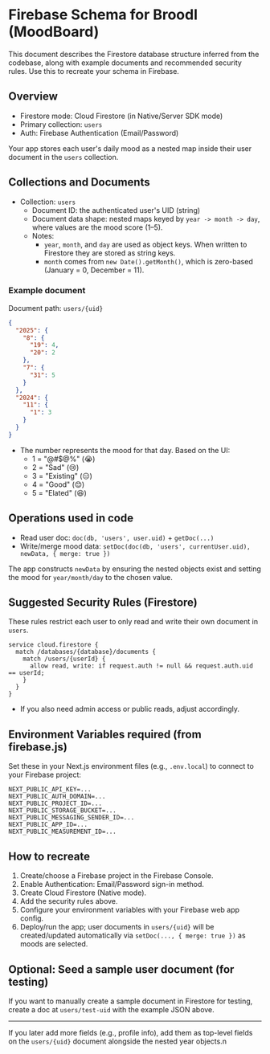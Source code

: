 # Firebase Schema for Broodl (MoodBoard)

This document describes the Firestore database structure inferred from the codebase, along with example documents and recommended security rules. Use this to recreate your schema in Firebase.

## Overview
- Firestore mode: Cloud Firestore (in Native/Server SDK mode)
- Primary collection: `users`
- Auth: Firebase Authentication (Email/Password)

Your app stores each user's daily mood as a nested map inside their user document in the `users` collection.

## Collections and Documents

- Collection: `users`
  - Document ID: the authenticated user's UID (string)
  - Document data shape: nested maps keyed by `year -> month -> day`, where values are the mood score (1–5).
  - Notes:
    - `year`, `month`, and `day` are used as object keys. When written to Firestore they are stored as string keys.
    - `month` comes from `new Date().getMonth()`, which is zero-based (January = 0, December = 11).

### Example document
Document path: `users/{uid}`

```json
{
  "2025": {
    "8": {        
      "19": 4,    
      "20": 2
    },
    "7": {
      "31": 5
    }
  },
  "2024": {
    "11": {
      "1": 3
    }
  }
}
```

- The number represents the mood for that day. Based on the UI:
  - 1 = "@#$@%" (😭)
  - 2 = "Sad" (😢)
  - 3 = "Existing" (😑)
  - 4 = "Good" (😊)
  - 5 = "Elated" (😆)

## Operations used in code
- Read user doc: `doc(db, 'users', user.uid)` + `getDoc(...)`
- Write/merge mood data: `setDoc(doc(db, 'users', currentUser.uid), newData, { merge: true })`

The app constructs `newData` by ensuring the nested objects exist and setting the mood for `year/month/day` to the chosen value.

## Suggested Security Rules (Firestore)
These rules restrict each user to only read and write their own document in `users`.

```rules_version = '2';
service cloud.firestore {
  match /databases/{database}/documents {
    match /users/{userId} {
      allow read, write: if request.auth != null && request.auth.uid == userId;
    }
  }
}
```

- If you also need admin access or public reads, adjust accordingly.

## Environment Variables required (from firebase.js)
Set these in your Next.js environment files (e.g., `.env.local`) to connect to your Firebase project:

```
NEXT_PUBLIC_API_KEY=...
NEXT_PUBLIC_AUTH_DOMAIN=...
NEXT_PUBLIC_PROJECT_ID=...
NEXT_PUBLIC_STORAGE_BUCKET=...
NEXT_PUBLIC_MESSAGING_SENDER_ID=...
NEXT_PUBLIC_APP_ID=...
NEXT_PUBLIC_MEASUREMENT_ID=...
```

## How to recreate
1. Create/choose a Firebase project in the Firebase Console.
2. Enable Authentication: Email/Password sign-in method.
3. Create Cloud Firestore (Native mode).
4. Add the security rules above.
5. Configure your environment variables with your Firebase web app config.
6. Deploy/run the app; user documents in `users/{uid}` will be created/updated automatically via `setDoc(..., { merge: true })` as moods are selected.

## Optional: Seed a sample user document (for testing)
If you want to manually create a sample document in Firestore for testing, create a doc at `users/test-uid` with the example JSON above.

---
If you later add more fields (e.g., profile info), add them as top-level fields on the `users/{uid}` document alongside the nested year objects.n
